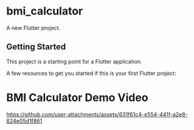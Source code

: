 # bmi_calculator

A new Flutter project.

## Getting Started

This project is a starting point for a Flutter application.

A few resources to get you started if this is your first Flutter project:

# BMI Calculator Demo Video

https://github.com/user-attachments/assets/631f61c4-e554-441f-a2e8-624e05d1f861

